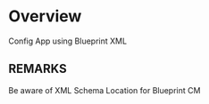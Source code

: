 # Overview
Config App using Blueprint XML

## REMARKS
Be aware of XML Schema Location for Blueprint CM